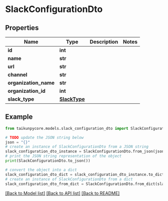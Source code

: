 # SlackConfigurationDto


## Properties

Name | Type | Description | Notes
------------ | ------------- | ------------- | -------------
**id** | **int** |  | 
**name** | **str** |  | 
**url** | **str** |  | 
**channel** | **str** |  | 
**organization_name** | **str** |  | 
**organization_id** | **int** |  | 
**slack_type** | [**SlackType**](SlackType.md) |  | 

## Example

```python
from taikunpycore.models.slack_configuration_dto import SlackConfigurationDto

# TODO update the JSON string below
json = "{}"
# create an instance of SlackConfigurationDto from a JSON string
slack_configuration_dto_instance = SlackConfigurationDto.from_json(json)
# print the JSON string representation of the object
print(SlackConfigurationDto.to_json())

# convert the object into a dict
slack_configuration_dto_dict = slack_configuration_dto_instance.to_dict()
# create an instance of SlackConfigurationDto from a dict
slack_configuration_dto_from_dict = SlackConfigurationDto.from_dict(slack_configuration_dto_dict)
```
[[Back to Model list]](../README.md#documentation-for-models) [[Back to API list]](../README.md#documentation-for-api-endpoints) [[Back to README]](../README.md)


